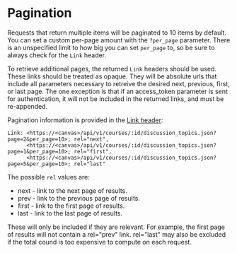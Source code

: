 Pagination
==========

Requests that return multiple items will be paginated to 10 items by default.
You can set a custom per-page amount with the `?per_page` parameter. There is
an unspecified limit to how big you can set `per_page` to, so be sure to always
check for the `Link` header.

To retrieve additional pages, the returned `Link` headers should be used. These
links should be treated as opaque. They will be absolute urls that include all
parameters necessary to retreive the desired next, previous, first, or last
page.  The one exception is that if an access_token parameter is sent for
authentication, it will not be included in the returned links, and must be
re-appended.  

Pagination information is provided in the [Link header](http://www.w3.org/Protocols/9707-link-header.html):

    Link: <https://<canvas>/api/v1/courses/:id/discussion_topics.json?page=2&per_page=10>; rel="next",
          <https://<canvas>/api/v1/courses/:id/discussion_topics.json?page=1&per_page=10>; rel="first",
          <https://<canvas>/api/v1/courses/:id/discussion_topics.json?page=5&per_page=10>; rel="last"

The possible `rel` values are:

* next - link to the next page of results.
* prev - link to the previous page of results.
* first - link to the first page of results.
* last - link to the last page of results.

These will only be included if they are relevant. For example, the first page
of results will not contain a rel="prev" link.  rel="last" may also be excluded
if the total cound is too expensive to compute on each request.
